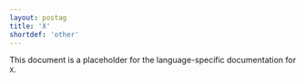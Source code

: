```yaml
---
layout: postag
title: 'X'
shortdef: 'other'
---
```


This document is a placeholder for the language-specific documentation
for `X`.